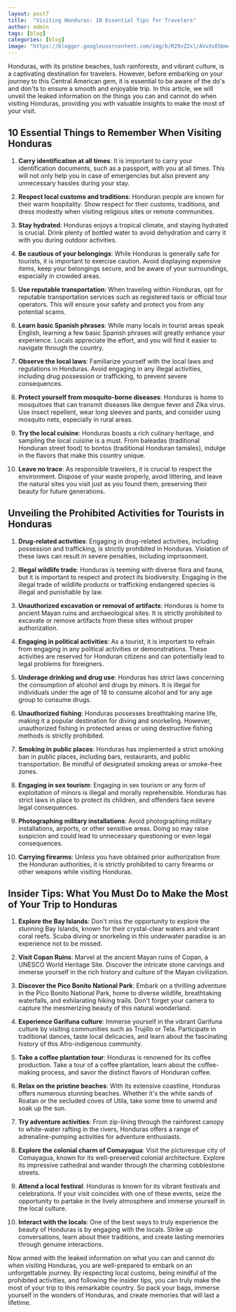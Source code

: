 ```yaml
---
layout: post7
title:  "Visiting Honduras: 10 Essential Tips for Travelers"
author: admin
tags: [blog]
categories: [blog]
image: "https://blogger.googleusercontent.com/img/b/R29vZ2xl/AVvXsEhbm4YZgFO7NKSOREvPOYMwDV1iCv4CRx1PdljZ4RB91qo5V84lhIir-ILQ3E7yYF3gNhMYplKWNwQfsDKGbP6BTEhCBAm28eKJPdVky8N2LrL_bAppU9RVhpEz5d-by_VTdb-WGljz-m-SlktjNF4depHHxepInn8bWn81gdcu1imus7OeEP3K8sx7eDWO/s1600/20240406_184141.jpg"
---
```


<p>Honduras, with its pristine beaches, lush rainforests, and vibrant culture, is a captivating destination for travelers. However, before embarking on your journey to this Central American gem, it is essential to be aware of the do's and don'ts to ensure a smooth and enjoyable trip. In this article, we will unveil the leaked information on the things you can and cannot do when visiting Honduras, providing you with valuable insights to make the most of your visit.</p>
<h2>10 Essential Things to Remember When Visiting Honduras</h2>
<ol>
<li>
<p><strong>Carry identification at all times</strong>: It is important to carry your identification documents, such as a passport, with you at all times. This will not only help you in case of emergencies but also prevent any unnecessary hassles during your stay.</p>
</li>
<li>
<p><strong>Respect local customs and traditions</strong>: Honduran people are known for their warm hospitality. Show respect for their customs, traditions, and dress modestly when visiting religious sites or remote communities.</p>
</li>
<li>
<p><strong>Stay hydrated</strong>: Honduras enjoys a tropical climate, and staying hydrated is crucial. Drink plenty of bottled water to avoid dehydration and carry it with you during outdoor activities.</p>
</li>
<li>
<p><strong>Be cautious of your belongings</strong>: While Honduras is generally safe for tourists, it is important to exercise caution. Avoid displaying expensive items, keep your belongings secure, and be aware of your surroundings, especially in crowded areas.</p>
</li>
<li>
<p><strong>Use reputable transportation</strong>: When traveling within Honduras, opt for reputable transportation services such as registered taxis or official tour operators. This will ensure your safety and protect you from any potential scams.</p>
</li>
<li>
<p><strong>Learn basic Spanish phrases</strong>: While many locals in tourist areas speak English, learning a few basic Spanish phrases will greatly enhance your experience. Locals appreciate the effort, and you will find it easier to navigate through the country.</p>
</li>
<li>
<p><strong>Observe the local laws</strong>: Familiarize yourself with the local laws and regulations in Honduras. Avoid engaging in any illegal activities, including drug possession or trafficking, to prevent severe consequences.</p>
</li>
<li>
<p><strong>Protect yourself from mosquito-borne diseases</strong>: Honduras is home to mosquitoes that can transmit diseases like dengue fever and Zika virus. Use insect repellent, wear long sleeves and pants, and consider using mosquito nets, especially in rural areas.</p>
</li>
<li>
<p><strong>Try the local cuisine</strong>: Honduras boasts a rich culinary heritage, and sampling the local cuisine is a must. From baleadas (traditional Honduran street food) to bontos (traditional Honduran tamales), indulge in the flavors that make this country unique.</p>
</li>
<li>
<p><strong>Leave no trace</strong>: As responsible travelers, it is crucial to respect the environment. Dispose of your waste properly, avoid littering, and leave the natural sites you visit just as you found them, preserving their beauty for future generations.</p>
</li>
</ol>
<h2>Unveiling the Prohibited Activities for Tourists in Honduras</h2>
<ol>
<li>
<p><strong>Drug-related activities</strong>: Engaging in drug-related activities, including possession and trafficking, is strictly prohibited in Honduras. Violation of these laws can result in severe penalties, including imprisonment.</p>
</li>
<li>
<p><strong>Illegal wildlife trade</strong>: Honduras is teeming with diverse flora and fauna, but it is important to respect and protect its biodiversity. Engaging in the illegal trade of wildlife products or trafficking endangered species is illegal and punishable by law.</p>
</li>
<li>
<p><strong>Unauthorized excavation or removal of artifacts</strong>: Honduras is home to ancient Mayan ruins and archaeological sites. It is strictly prohibited to excavate or remove artifacts from these sites without proper authorization.</p>
</li>
<li>
<p><strong>Engaging in political activities</strong>: As a tourist, it is important to refrain from engaging in any political activities or demonstrations. These activities are reserved for Honduran citizens and can potentially lead to legal problems for foreigners.</p>
</li>
<li>
<p><strong>Underage drinking and drug use</strong>: Honduras has strict laws concerning the consumption of alcohol and drugs by minors. It is illegal for individuals under the age of 18 to consume alcohol and for any age group to consume drugs.</p>
</li>
<li>
<p><strong>Unauthorized fishing</strong>: Honduras possesses breathtaking marine life, making it a popular destination for diving and snorkeling. However, unauthorized fishing in protected areas or using destructive fishing methods is strictly prohibited.</p>
</li>
<li>
<p><strong>Smoking in public places</strong>: Honduras has implemented a strict smoking ban in public places, including bars, restaurants, and public transportation. Be mindful of designated smoking areas or smoke-free zones.</p>
</li>
<li>
<p><strong>Engaging in sex tourism</strong>: Engaging in sex tourism or any form of exploitation of minors is illegal and morally reprehensible. Honduras has strict laws in place to protect its children, and offenders face severe legal consequences.</p>
</li>
<li>
<p><strong>Photographing military installations</strong>: Avoid photographing military installations, airports, or other sensitive areas. Doing so may raise suspicion and could lead to unnecessary questioning or even legal consequences.</p>
</li>
<li>
<p><strong>Carrying firearms</strong>: Unless you have obtained prior authorization from the Honduran authorities, it is strictly prohibited to carry firearms or other weapons while visiting Honduras.</p>
</li>
</ol>
<h2>Insider Tips: What You Must Do to Make the Most of Your Trip to Honduras</h2>
<ol>
<li>
<p><strong>Explore the Bay Islands</strong>: Don't miss the opportunity to explore the stunning Bay Islands, known for their crystal-clear waters and vibrant coral reefs. Scuba diving or snorkeling in this underwater paradise is an experience not to be missed.</p>
</li>
<li>
<p><strong>Visit Copan Ruins</strong>: Marvel at the ancient Mayan ruins of Copan, a UNESCO World Heritage Site. Discover the intricate stone carvings and immerse yourself in the rich history and culture of the Mayan civilization.</p>
</li>
<li>
<p><strong>Discover the Pico Bonito National Park</strong>: Embark on a thrilling adventure in the Pico Bonito National Park, home to diverse wildlife, breathtaking waterfalls, and exhilarating hiking trails. Don't forget your camera to capture the mesmerizing beauty of this natural wonderland.</p>
</li>
<li>
<p><strong>Experience Garifuna culture</strong>: Immerse yourself in the vibrant Garifuna culture by visiting communities such as Trujillo or Tela. Participate in traditional dances, taste local delicacies, and learn about the fascinating history of this Afro-indigenous community.</p>
</li>
<li>
<p><strong>Take a coffee plantation tour</strong>: Honduras is renowned for its coffee production. Take a tour of a coffee plantation, learn about the coffee-making process, and savor the distinct flavors of Honduran coffee.</p>
</li>
<li>
<p><strong>Relax on the pristine beaches</strong>: With its extensive coastline, Honduras offers numerous stunning beaches. Whether it's the white sands of Roatan or the secluded coves of Utila, take some time to unwind and soak up the sun.</p>
</li>
<li>
<p><strong>Try adventure activities</strong>: From zip-lining through the rainforest canopy to white-water rafting in the rivers, Honduras offers a range of adrenaline-pumping activities for adventure enthusiasts.</p>
</li>
<li>
<p><strong>Explore the colonial charm of Comayagua</strong>: Visit the picturesque city of Comayagua, known for its well-preserved colonial architecture. Explore its impressive cathedral and wander through the charming cobblestone streets.</p>
</li>
<li>
<p><strong>Attend a local festival</strong>: Honduras is known for its vibrant festivals and celebrations. If your visit coincides with one of these events, seize the opportunity to partake in the lively atmosphere and immerse yourself in the local culture.</p>
</li>
<li>
<p><strong>Interact with the locals</strong>: One of the best ways to truly experience the beauty of Honduras is by engaging with the locals. Strike up conversations, learn about their traditions, and create lasting memories through genuine interactions.</p>
</li>
</ol>
<p>Now armed with the leaked information on what you can and cannot do when visiting Honduras, you are well-prepared to embark on an unforgettable journey. By respecting local customs, being mindful of the prohibited activities, and following the insider tips, you can truly make the most of your trip to this remarkable country. So pack your bags, immerse yourself in the wonders of Honduras, and create memories that will last a lifetime.</p>
